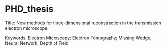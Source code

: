 # PHD_thesis

Title: New methods for three-dimensional reconstruction in the transmission electron microscope

Keywords: Electron Microscopy; Electron Tomography; Missing Wedge; Neural Network; Depth of Field
